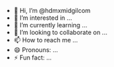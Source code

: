 - 👋 Hi, I’m @hdmxmidgilcom
- 👀 I’m interested in ...
- 🌱 I’m currently learning ...
- 💞️ I’m looking to collaborate on ...
- 📫 How to reach me ...
- 😄 Pronouns: ...
- ⚡ Fun fact: ...

<!---
hdmxmidgilcom/hdmxmidgilcom is a ✨ special ✨ repository because its `README.md` (this file) appears on your GitHub profile.
You can click the Preview link to take a look at your changes.
--->
